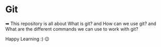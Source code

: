# Git
➡ This repository is all about What is git? and How can we use git? and What are the different commands we can use to work with git?

Happy Learning :) 😉
